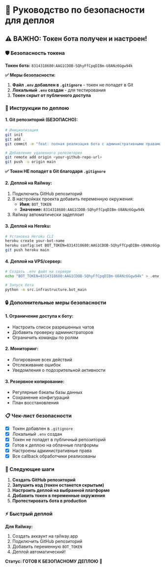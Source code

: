 # 🔐 Руководство по безопасности для деплоя

## ⚠️ ВАЖНО: Токен бота получен и настроен!

### 🛡️ Безопасность токена

**Токен бота:** `8314318680:AAG1CDOB-SQhyFfCpqDIBm-U8ANz6Ggw94k`

**✅ Меры безопасности:**
1. **Файл `.env` добавлен в `.gitignore`** - токен не попадет в Git
2. **Локальный `.env` создан** - для тестирования
3. **Токен скрыт от публичного доступа**

### 🚀 Инструкции по деплою

#### 1. **Git репозиторий (БЕЗОПАСНО):**
```bash
# Инициализация
git init
git add .
git commit -m "feat: полная реализация бота с административными правами"

# Добавление удаленного репозитория
git remote add origin <your-github-repo-url>
git push -u origin main
```

**✅ Токен НЕ попадет в Git благодаря `.gitignore`**

#### 2. **Деплой на Railway:**
1. Подключить GitHub репозиторий
2. В настройках проекта добавить переменную окружения:
   - **Имя:** `BOT_TOKEN`
   - **Значение:** `8314318680:AAG1CDOB-SQhyFfCpqDIBm-U8ANz6Ggw94k`
3. Railway автоматически задеплоит

#### 3. **Деплой на Heroku:**
```bash
# Установка Heroku CLI
heroku create your-bot-name
heroku config:set BOT_TOKEN=8314318680:AAG1CDOB-SQhyFfCpqDIBm-U8ANz6Ggw94k
git push heroku main
```

#### 4. **Деплой на VPS/сервер:**
```bash
# Создать .env файл на сервере
echo "BOT_TOKEN=8314318680:AAG1CDOB-SQhyFfCpqDIBm-U8ANz6Ggw94k" > .env

# Запуск бота
python -m src.infrastructure.bot_main
```

### 🔒 Дополнительные меры безопасности

#### 1. **Ограничение доступа к боту:**
- Настроить список разрешенных чатов
- Добавить проверку администраторов
- Ограничить команды по ролям

#### 2. **Мониторинг:**
- Логирование всех действий
- Отслеживание ошибок
- Уведомления о подозрительной активности

#### 3. **Резервное копирование:**
- Регулярные бэкапы базы данных
- Сохранение конфигураций
- План восстановления

### 📋 Чек-лист безопасности

- [x] Токен добавлен в `.gitignore`
- [x] Локальный `.env` создан
- [x] Токен не попадет в публичный репозиторий
- [x] Готов к деплою на облачные платформы
- [x] Настроены административные права
- [x] Все callback обработчики реализованы

### 🎯 Следующие шаги

1. **Создать GitHub репозиторий**
2. **Запушить код (токен останется скрытым)**
3. **Настроить деплой на выбранной платформе**
4. **Добавить токен в переменные окружения**
5. **Протестировать бота в production**

### ⚡ Быстрый деплой

**Для Railway:**
1. Создать аккаунт на railway.app
2. Подключить GitHub репозиторий
3. Добавить переменную `BOT_TOKEN`
4. Деплой автоматический!

**Статус: ГОТОВ К БЕЗОПАСНОМУ ДЕПЛОЮ** 🚀
